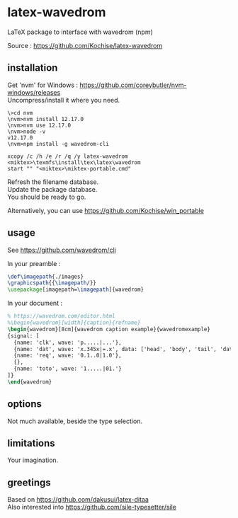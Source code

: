 # latex-wavedrom
LaTeX package to interface with wavedrom (npm)

Source : https://github.com/Kochise/latex-wavedrom

## installation

Get 'nvm' for Windows : https://github.com/coreybutler/nvm-windows/releases<br>
Uncompress/install it where you need.<br>

```batch
\>cd nvm
\nvm>nvm install 12.17.0
\nvm>nvm use 12.17.0
\nvm>node -v
v12.17.0
\nvm>npm install -g wavedrom-cli

xcopy /c /h /e /r /q /y latex-wavedrom <miktex>\texmfs\install\tex\latex\wavedrom
start "" "<miktex>\miktex-portable.cmd"
```

Refresh the filename database.<br>
Update the package database.<br>
You should be ready to go.<br>

Alternatively, you can use https://github.com/Kochise/win_portable

## usage

See https://github.com/wavedrom/cli<br>

In your preamble :

```latex
\def\imagepath{./images}
\graphicspath{{\imagepath/}}
\usepackage[imagepath=\imagepath]{wavedrom}
```

In your document :

```latex
% https://wavedrom.com/editor.html
%\begin{wavedrom}[width]{caption}{refname}
\begin{wavedrom}[8cm]{wavedrom caption example}{wavedromexample}
{signal: [
  {name: 'clk', wave: 'p.....|...'},
  {name: 'dat', wave: 'x.345x|=.x', data: ['head', 'body', 'tail', 'data']},
  {name: 'req', wave: '0.1..0|1.0'},
  {},
  {name: 'toto', wave: '1.....|01.'}
]}
\end{wavedrom}
```

## options

Not much available, beside the type selection.

## limitations

Your imagination.

## greetings

Based on https://github.com/dakusui/latex-ditaa<br>
Also interested into https://github.com/sile-typesetter/sile<br>
